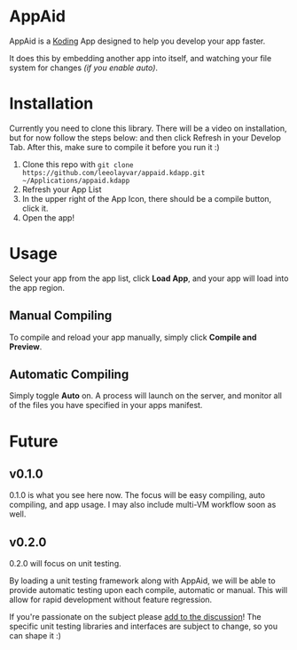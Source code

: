 
# AppAid

AppAid is a [Koding](https://koding.com) App designed to help you develop your
app faster.

It does this by embedding another app into itself, and watching your file
system for changes *(if you enable auto)*.

# Installation

Currently you need to clone this library. There will be a video on installation,
but for now follow the steps below:
and then click Refresh in your Develop Tab. After this, make sure to compile
it before you run it :)

1. Clone this repo with
  `git clone https://github.com/leeolayvar/appaid.kdapp.git ~/Applications/appaid.kdapp`
2. Refresh your App List
3. In the upper right of the App Icon, there should be a compile button,
  click it.
4. Open the app!

# Usage

Select your app from the app list, click **Load App**, and your app will load
into the app region.

## Manual Compiling

To compile and reload your app manually, simply click **Compile and Preview**.

## Automatic Compiling

Simply toggle **Auto** on. A process will launch on the server, and monitor
all of the files you have specified in your apps manifest.

# Future

## v0.1.0

0.1.0 is what you see here now. The focus will be easy compiling, auto
compiling, and app usage. I may also include multi-VM workflow soon as well.

## v0.2.0

0.2.0 will focus on unit testing.

By loading a unit testing framework along with AppAid, we will be able to
provide automatic testing upon each compile, automatic or manual. This will
allow for rapid development without feature regression.

If you're passionate on the subject please [add to the discussion][1]! The
specific unit testing libraries and interfaces are subject to change, so you
can shape it :)



[1]: https://github.com/leeolayvar/appaid.kdapp/issues/1
